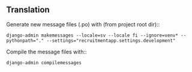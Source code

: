 Translation
-----------

Generate new message files (.po) with (from project root dir)::

    django-admin makemessages --locale=sv --locale fi --ignore=venv* --pythonpath="." --settings="recruitmentapp.settings.development"

Compile the message files with::

    django-admin compilemessages
